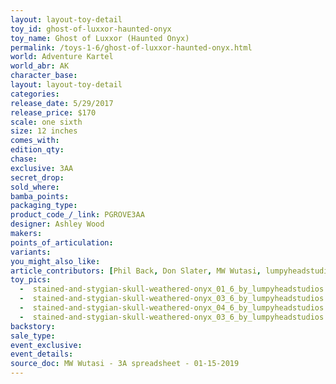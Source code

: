 ```yaml
---
layout: layout-toy-detail 
toy_id: ghost-of-luxxor-haunted-onyx
toy_name: Ghost of Luxxor (Haunted Onyx)
permalink: /toys-1-6/ghost-of-luxxor-haunted-onyx.html
world: Adventure Kartel
world_abr: AK
character_base: 
layout: layout-toy-detail
categories: 
release_date: 5/29/2017
release_price: $170 
scale: one sixth
size: 12 inches
comes_with: 
edition_qty: 
chase: 
exclusive: 3AA
secret_drop: 
sold_where: 
bamba_points: 
packaging_type: 
product_code_/_link: PGROVE3AA
designer: Ashley Wood
makers: 
points_of_articulation: 
variants: 
you_might_also_like: 
article_contributors: [Phil Back, Don Slater, MW Wutasi, lumpyheadstudios]
toy_pics: 
  -  stained-and-stygian-skull-weathered-onyx_01_6_by_lumpyheadstudios.jpg
  -  stained-and-stygian-skull-weathered-onyx_03_6_by_lumpyheadstudios.jpg
  -  stained-and-stygian-skull-weathered-onyx_04_6_by_lumpyheadstudios.jpg
  -  stained-and-stygian-skull-weathered-onyx_03_6_by_lumpyheadstudios.jpg
backstory: 
sale_type: 
event_exclusive: 
event_details: 
source_doc: MW Wutasi - 3A spreadsheet - 01-15-2019
---
```

